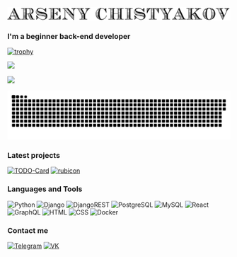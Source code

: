 [![Header](https://github.com/Arseny-Chistyakov/Arseny-Chistyakov/blob/main/assets/header.png)](https://t.me/samson200289)

### I'm a beginner back-end developer
[![trophy](https://github-profile-trophy.vercel.app/?username=arseny-chistyakov&theme=tokyonight)](https://github.com/arseny-chistyakov/github-profile-trophy)

<img src="https://github-readme-stats.vercel.app/api?username=arseny-chistyakov&count_private=true&show_icons=true&theme=tokyonight" />

![](https://github-profile-summary-cards.vercel.app/api/cards/profile-details?username=arseny-chistyakov&theme=tokyonight)

![github contribution grid snake animation](https://raw.githubusercontent.com/arseny-chistyakov/arseny-chistyakov/output/github-contribution-grid-snake-dark.svg#gh-dark-mode-only)

### Latest projects
[![TODO-Card](https://github-readme-stats.vercel.app/api/pin?username=arseny-chistyakov&repo=TODO&theme=tokyonight)](https://github.com/arseny-chistyakov/TODO)
[![rubicon](https://github-readme-stats.vercel.app/api/pin?username=arseny-chistyakov&repo=rubicon&theme=tokyonight)](https://github.com/arseny-chistyakov/rubicon)

### Languages and Tools

![Python](https://img.shields.io/badge/-Python-black?style=for-the-badge&logo=python&logoColor=356E9E)
![Django](https://img.shields.io/badge/-Django-black?style=for-the-badge&logo=Django&logoColor=29A070)
![DjangoREST](https://img.shields.io/badge/REST_Framework(APITest)-black?style=for-the-badge&logo=Django&logoColor=63FDF3)
![PostgreSQL](https://img.shields.io/badge/-PostgreSQL-black?style=for-the-badge&logo=POSTGRESQL&logoColor=3E70E7)
![MySQL](https://img.shields.io/badge/-MySQL-black?style=for-the-badge&logo=MySQL&logoColor=6D9CE7)
![React](https://img.shields.io/badge/-React-black?style=for-the-badge&logo=React)
![GraphQL](https://img.shields.io/badge/-GraphQL-black?style=for-the-badge&logo=Graphql)
![HTML](https://img.shields.io/badge/-HTML-black?style=for-the-badge&logo=HTML5&logoColor=red)
![CSS](https://img.shields.io/badge/-CSS-black?style=for-the-badge&logo=css3&logoColor=2091EB)
![Docker](https://img.shields.io/badge/-Docker(Docker_Compose)-black?style=for-the-badge&logo=Docker)

### Contact me

[![Telegram](https://img.shields.io/badge/-Telegram-black?style=for-the-badge&logo=telegram)](https://t.me/samson200289)
[![VK](https://img.shields.io/badge/-VK-black?style=for-the-badge&logo=vk&logoColor=blue)](https://vk.com/ooaooammmmm)

<p align='center'>
  <img src='https://user-images.githubusercontent.com/5713670/87202985-820dcb80-c2b6-11ea-9f56-7ec461c497c3.gif' width='200' alt="">
</p>


